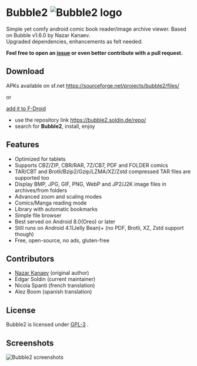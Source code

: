 # Bubble2        ![Bubble2 logo](https://raw.githubusercontent.com/edeso/bubble2/master/art/icon-2022.svg)

Simple yet comfy android comic book reader/image archive viewer. Based on Bubble v1.6.0 by Nazar Kanaev.<br>
Upgraded dependencies, enhancements as felt needed. 

**Feel free to open an [issue](https://github.com/edeso/bubble2/issues) or even better contribute with a pull request.**

## Download

APKs available on sf.net https://sourceforge.net/projects/bubble2/files/

or

[add it to F-Droid](https://f-droid.org/en/tutorials/add-repo/) 
* use the repository link https://bubble2.soldin.de/repo/
* search for **Bubble2**, install, enjoy

## Features

* Optimized for tablets
* Supports CBZ/ZIP, CBR/RAR, 7Z/CB7, PDF and FOLDER comics
* TAR/CBT and Brotli/Bzip2/Gzip/LZMA/XZ/Zstd compressed TAR files are supported too
* Display BMP, JPG, GIF, PNG, WebP and JP2/J2K image files in archives/from folders
* Advanced zoom and scaling modes
* Comics/Manga reading mode
* Library with automatic bookmarks
* Simple file browser
* Best served on Android 8.0(Oreo) or later
* Still runs on Android 4.1(Jelly Bean)+ (no PDF, Brotli, XZ, Zstd support though)
* Free, open-source, no ads, gluten-free

## Contributors

* [Nazar Kanaev](https://github.com/nkanaev) (original author)
* Edgar Soldin (current maintainer)
* Nicola Spanti (french translation)
* Alez Boom (spanish translation)

## License

Bubble2 is licensed under [GPL-3](https://github.com/edeso/bubble2/blob/master/LICENSE.md) .

## Screenshots

![Bubble2 screenshots](https://github.com/edeso/bubble2/blob/master/art/promo.jpg?raw=true)
